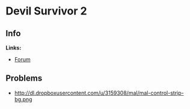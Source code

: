 # Devil Survivor 2

## Info

**Links:**
- [Forum](https://myanimelist.net/forum/?topicid=618961)


## Problems

- http://dl.dropboxusercontent.com/u/3159308/mal/mal-control-strip-bg.png
